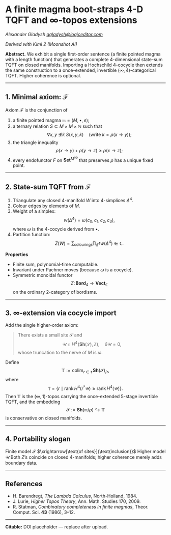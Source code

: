 # A finite magma boot-straps 4-D TQFT and ∞-topos extensions

*Alexander Gladysh <agladysh@logiceditor.com>*

*Derived with Kimi 2 (Moonshot AI)*

**Abstract.**
We exhibit a single first-order sentence (a finite pointed magma with a length function) that generates a complete $4$-dimensional state-sum TQFT on closed manifolds.  Importing a Hochschild $4$-cocycle then extends the same construction to a once-extended, invertible $(∞,4)$-categorical TQFT.  Higher coherence is optional.

---

## 1.  Minimal axiom: $\mathcal F$

Axiom $\mathcal F$ is the conjunction of
1.  a finite pointed magma $\mathfrak m=(M,\bullet,e)$;
2.  a ternary relation $S\subseteq M\times M\times\mathbb N$ such that
   $$\forall x,y\ \exists!k\ S(x,y,k)\quad\text{(write }k=\rho(x\to y)\text{)};$$
3.  the triangle inequality
   $$\rho(x\to y)+\rho(y\to z)\ge\rho(x\to z);$$
4.  every endofunctor $F$ on $\mathbf{Set}^{M^{\mathrm{op}}}$ that preserves $\rho$ has a unique fixed point.

---

## 2.  State-sum TQFT from $\mathcal F$

1.  Triangulate any closed $4$-manifold $W$ into $4$-simplices $\Delta^{4}$.
2.  Colour edges by elements of $M$.
3.  Weight of a simplex:
   $$w(\Delta^{4})=\omega(c_{0},c_{1},c_{2},c_{3}),$$
   where $\omega$ is the $4$-cocycle derived from $\bullet$.
4.  Partition function:
   $$Z(W)=\sum_{\text{colourings}}\prod_{\Delta^{4}}w(\Delta^{4})\in\mathbb C.$$

**Properties**
- Finite sum, polynomial-time computable.
- Invariant under Pachner moves (because $\omega$ is a cocycle).
- Symmetric monoidal functor
  $$Z\colon\mathbf{Bord}_{4}\longrightarrow\mathbf{Vect}_{\mathbb C}$$
  on the ordinary $2$-category of bordisms.

---

## 3.  ∞-extension via cocycle import

Add the single higher-order axiom:

> There exists a small site $\mathcal S$ and
> $$\mathcal U\in H^{4}\!\bigl(\mathbf{Sh}(\mathcal S),\mathbb Z\bigr),\quad\delta\mathcal U=0,$$
> whose truncation to the nerve of $M$ is $\omega$.

Define
$$\mathbb T:=\mathrm{colim}_{r\in\tau}\,\mathbf{Sh}(\mathcal S)_{/r},$$
where
$$\tau=\{r\mid\mathrm{rank}\,H^{4}(r^{*}\mathcal U)\ge\mathrm{rank}\,H^{4}(\mathcal U)\}.$$
Then $\mathbb T$ is the $(∞,1)$-topos carrying the once-extended $5$-stage invertible TQFT, and the embedding
$$\mathcal S:=\mathbf{Sh}(\mathfrak m/\rho)\hookrightarrow\mathbb T$$
is conservative on closed manifolds.

---

## 4.  Portability slogan

Finite model $\mathcal F$ $\xrightarrow[\text{of sites}]{\text{inclusion}}$ Higher model $\mathcal U$
Both $Z$’s coincide on closed $4$-manifolds; higher coherence merely adds boundary data.

---

## References

- H. Barendregt, *The Lambda Calculus*, North-Holland, 1984.
- J. Lurie, *Higher Topos Theory*, Ann. Math. Studies 170, 2009.
- R. Statman, *Combinatory completeness in finite magmas*, Theor. Comput. Sci. **43** (1986), 3–12.

---

**Citable:**
DOI placeholder — replace after upload.
